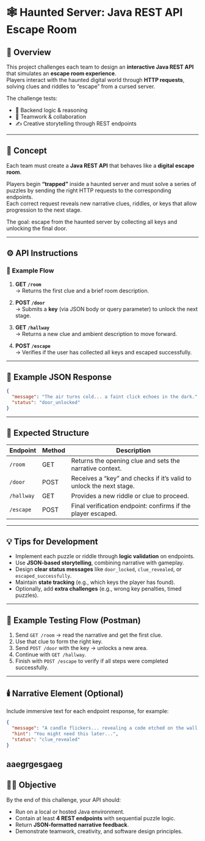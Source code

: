 # 🕸️ Haunted Server: Java REST API Escape Room

## 🎯 Overview

This project challenges each team to design an **interactive Java REST API** that simulates an **escape room experience**.  
Players interact with the haunted digital world through **HTTP requests**, solving clues and riddles to “escape” from a cursed server.

The challenge tests:
- 🧩 Backend logic & reasoning
- 🤝 Teamwork & collaboration
- ✍️ Creative storytelling through REST endpoints

---

## 🧠 Concept

Each team must create a **Java REST API** that behaves like a **digital escape room**.

Players begin **“trapped”** inside a haunted server and must solve a series of puzzles by sending the right HTTP requests to the corresponding endpoints.  
Each correct request reveals new narrative clues, riddles, or keys that allow progression to the next stage.

The goal: escape from the haunted server by collecting all keys and unlocking the final door.

---

## ⚙️ API Instructions

### 🧩 Example Flow

1. **GET `/room`**  
   → Returns the first clue and a brief room description.

2. **POST `/door`**  
   → Submits a **key** (via JSON body or query parameter) to unlock the next stage.

3. **GET `/hallway`**  
   → Returns a new clue and ambient description to move forward.

4. **POST `/escape`**  
   → Verifies if the user has collected all keys and escaped successfully.

---

## 🧾 Example JSON Response

```json
{
  "message": "The air turns cold... a faint click echoes in the dark.",
  "status": "door_unlocked"
}
```

---

## 🧱 Expected Structure

| Endpoint | Method | Description |
|-----------|---------|-------------|
| `/room` | GET | Returns the opening clue and sets the narrative context. |
| `/door` | POST | Receives a “key” and checks if it’s valid to unlock the next stage. |
| `/hallway` | GET | Provides a new riddle or clue to proceed. |
| `/escape` | POST | Final verification endpoint: confirms if the player escaped. |

---

## 💡 Tips for Development

- Implement each puzzle or riddle through **logic validation** on endpoints.
- Use **JSON-based storytelling**, combining narrative with gameplay.
- Design **clear status messages** like `door_locked`, `clue_revealed`, or `escaped_successfully`.
- Maintain **state tracking** (e.g., which keys the player has found).
- Optionally, add **extra challenges** (e.g., wrong key penalties, timed puzzles).

---

## 🧪 Example Testing Flow (Postman)

1. Send `GET /room` → read the narrative and get the first clue.
2. Use that clue to form the right key.
3. Send `POST /door` with the key → unlocks a new area.
4. Continue with `GET /hallway`.
5. Finish with `POST /escape` to verify if all steps were completed successfully.

---

## 🕯️ Narrative Element (Optional)

Include immersive text for each endpoint response, for example:

```json
{
  "message": "A candle flickers... revealing a code etched on the wall: 'XK-42'.",
  "hint": "You might need this later...",
  "status": "clue_revealed"
}
```
aaegrgesgaeg
---

## 🧙‍♂️ Objective

By the end of this challenge, your API should:
- Run on a local or hosted Java environment.
- Contain at least **4 REST endpoints** with sequential puzzle logic.
- Return **JSON-formatted narrative feedback**.
- Demonstrate teamwork, creativity, and software design principles.
